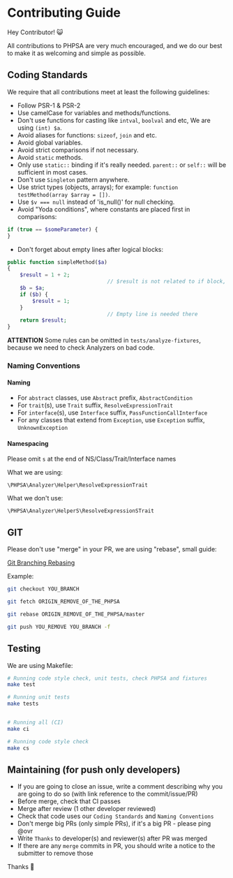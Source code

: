 # Contributing Guide
Hey Contributor! :smiley_cat:

All contributions to PHPSA are very much encouraged, and we do our best to make it as welcoming and simple as possible.

## Coding Standards

We require that all contributions meet at least the following guidelines:

* Follow PSR-1 & PSR-2
* Use camelCase for variables and methods/functions.
* Don't use functions for casting like `intval`, `boolval` and etc, We are using `(int) $a`.
* Avoid aliases for functions: `sizeof`, `join` and etc.
* Avoid global variables.
* Avoid strict comparisons if not necessary.
* Avoid `static` methods.
* Only use `static::` binding if it's really needed. `parent::` or `self::` will be sufficient in most cases.
* Don't use `Singleton` pattern anywhere.
* Use strict types (objects, arrays); for example: `function testMethod(array $array = [])`.
* Use `$v === null` instead of 'is_null()' for null checking.
* Avoid "Yoda conditions", where constants are placed first in comparisons:

```php
if (true == $someParameter) {
}
```
* Don't forget about empty lines after logical blocks:

```php
public function simpleMethod($a)
{
    $result = 1 + 2;
                                // $result is not related to if block, please write empty line
    $b = $a;
    if ($b) {
        $result = 1;
    }
                                // Empty line is needed there
    return $result;
}
```

**ATTENTION** Some rules can be omitted in `tests/analyze-fixtures`, because we need to check Analyzers on bad code.

### Naming Conventions

#### Naming

* For `abstract` classes, use `Abstract` prefix, `AbstractCondition`
* For `trait`(s), use `Trait` suffix, `ResolveExpressionTrait`
* For `interface`(s), use `Interface` suffix, `PassFunctionCallInterface`
* For any classes that extend from `Exception`, use `Exception` suffix, `UnknownException`

#### Namespacing

Please omit `s` at the end of NS/Class/Trait/Interface names

What we are using:

`\PHPSA\Analyzer\Helper\ResolveExpressionTrait`

What we don't use:

`\PHPSA\Analyzer\HelperS\ResolveExpressionSTrait`

## GIT

Please don't use "merge" in your PR, we are using "rebase", small guide:

[Git Branching Rebasing](https://git-scm.com/book/en/v2/Git-Branching-Rebasing)

Example:

```bash
git checkout YOU_BRANCH

git fetch ORIGIN_REMOVE_OF_THE_PHPSA

git rebase ORIGIN_REMOVE_OF_THE_PHPSA/master

git push YOU_REMOVE YOU_BRANCH -f
```

## Testing

We are using Makefile:

```bash
# Running code style check, unit tests, check PHPSA and fixtures
make test

# Running unit tests
make tests


# Running all (CI)
make ci

# Running code style check
make cs
```

## Maintaining (for push only developers)

- If you are going to close an issue, write a comment describing why you are going to do so (with link reference to the commit/issue/PR)
- Before merge, check that CI passes
- Merge after review (1 other developer reviewed)
- Check that code uses our `Coding Standards` and `Naming Conventions`
- Don't merge big PRs (only simple PRs), if it's a big PR - please ping @ovr
- Write `Thanks` to developer(s) and reviewer(s) after PR was merged
- If there are any `merge` commits in PR, you should write a notice to the submitter to remove those

Thanks :cake:
